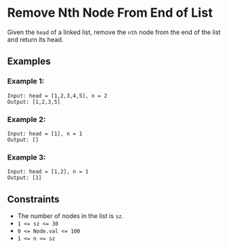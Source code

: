 
# Remove Nth Node From End of List

Given the `head` of a linked list, remove the `nth` node from the end of the list and return its head.

## Examples

### Example 1:
```
Input: head = [1,2,3,4,5], n = 2  
Output: [1,2,3,5]
```

### Example 2:
```
Input: head = [1], n = 1  
Output: []
```

### Example 3:
```
Input: head = [1,2], n = 1  
Output: [1]
```

## Constraints

- The number of nodes in the list is `sz`.
- `1 <= sz <= 30`
- `0 <= Node.val <= 100`
- `1 <= n <= sz`
```
